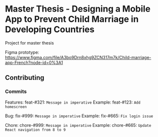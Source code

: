 # Master Thesis - Designing a Mobile App to Prevent Child Marriage in Developing Countries
 
Project for master thesis

Figma prototype: https://www.figma.com/file/A3bo9Drn8xhg9ZCN317m7k/Child-marriage-app-French?node-id=0%3A1

## Contributing

### Commits

Features: feat-#321: `Message in imperative`
Example: feat-#123: `Add homescreen`

Bug: fix-#999: `Message in imperative`
Example: fix-#665: `Fix login issue`

Chore: chore-#999: `Message in imperative`
Example: chore-#665: `Update React navigation from 8 to 9`


